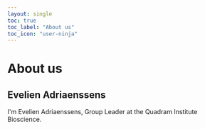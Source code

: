```yaml
---
layout: single
toc: true
toc_label: "About us"
toc_icon: "user-ninja"
---
```


# About us
## Evelien Adriaenssens
I'm Evelien Adriaenssens, Group Leader at the Quadram Institute Bioscience. 

